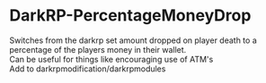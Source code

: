 # DarkRP-PercentageMoneyDrop

Switches from the darkrp set amount dropped on player death to a percentage of the players money in their wallet.</br>
Can be useful for things like encouraging use of ATM's </br>
Add to darkrpmodification/darkrpmodules